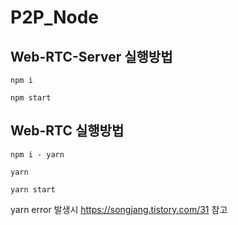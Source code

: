 # P2P_Node

## Web-RTC-Server 실행방법
```
npm i

npm start
```

## Web-RTC 실행방법
```
npm i - yarn

yarn

yarn start
```
yarn error 발생시 https://songjang.tistory.com/31 참고
